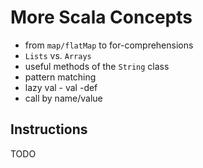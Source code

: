 # More Scala Concepts

- from `map/flatMap` to for-comprehensions
- `Lists` vs. `Arrays`
- useful methods of the `String` class
- pattern matching
- lazy val - val -def
- call by name/value


## Instructions

TODO